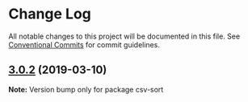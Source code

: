 # Change Log

All notable changes to this project will be documented in this file.
See [Conventional Commits](https://conventionalcommits.org) for commit guidelines.

## [3.0.2](https://gitlab.com/codsen/codsen/compare/csv-sort@3.0.1...csv-sort@3.0.2) (2019-03-10)

**Note:** Version bump only for package csv-sort
